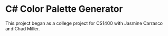 # C# Color Palette Generator

This project began as a college project for CS1400 with Jasmine Carrasco and Chad Miller.